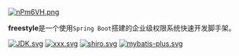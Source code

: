 
[![nPm6VH.png](https://s2.ax1x.com/2019/09/02/nPm6VH.png)](https://imgchr.com/i/nPm6VH)

**freestyle**是一个使用`Spring Boot`搭建的企业级权限系统快速开发脚手架。

[![JDK.svg](https://img.shields.io/badge/JDK-1.8%2B-green)]()
[![xxx.svg](https://img.shields.io/badge/springboot-2.1.3.RELEASE-blue)]()
[![shiro.svg](https://img.shields.io/badge/shiro-1.4.1-blue)]()
[![mybatis-plus.svg](https://img.shields.io/badge/mybatis--plus-3.1.2-blue)]() 